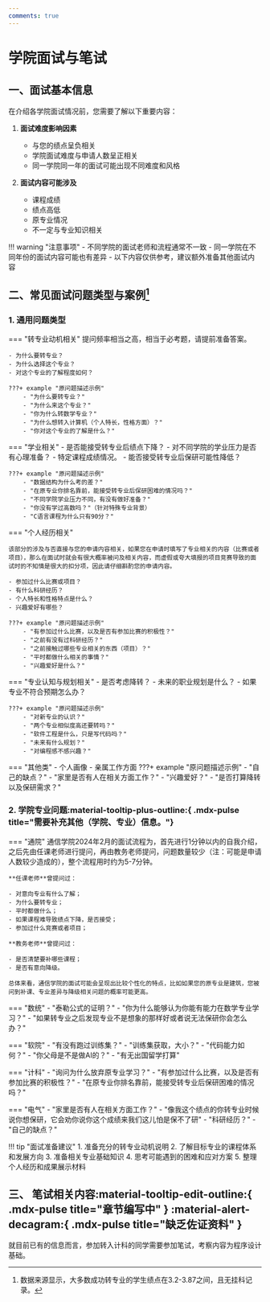 ```yaml
---
comments: true
---
```


# 学院面试与笔试

## 一、面试基本信息

在介绍各学院面试情况前，您需要了解以下重要内容：

1. **面试难度影响因素**
    - 与您的绩点呈负相关
    - 学院面试难度与申请人数呈正相关
    - 同一学院同一年的面试可能出现不同难度和风格

2. **面试内容可能涉及**
    - 课程成绩
    - 绩点高低
    - 原专业情况
    - 不一定与专业知识相关

!!! warning "注意事项"
    - 不同学院的面试老师和流程通常不一致
    - 同一学院在不同年份的面试内容可能也有差异
    - 以下内容仅供参考，建议额外准备其他面试内容

## 二、常见面试问题类型与案例[^1]

### 1. 通用问题类型

=== "转专业动机相关"
    提问频率相当之高，相当于必考题，请提前准备答案。

    - 为什么要转专业？
    - 为什么选择这个专业？
    - 对这个专业的了解程度如何？

    ???+ example "原问题描述示例"
        - "为什么要转专业？"
        - "为什么来这个专业？"
        - "你为什么转数学专业？"
        - "为什么想转入计算机（个人特长，性格方面）？"
        - "你对这个专业的了解是什么？"

=== "学业相关"
    - 是否能接受转专业后绩点下降？
    - 对不同学院的学业压力是否有心理准备？
    - 特定课程成绩情况。
    - 能否接受转专业后保研可能性降低？

    ???+ example "原问题描述示例"
        - "数据结构为什么考的差？"
        - "在原专业你排名靠前，能接受转专业后保研困难的情况吗？"
        - "不同学院学业压力不同，有没有做好准备？"
        - "你没有学过高数吗？"（针对特殊专业背景）
        - "C语言课程为什么只有90分？"

=== "个人经历相关"
    
    该部分的涉及与否直接与您的申请内容相关，如果您在申请时填写了专业相关的内容（比赛或者项目），那么在面试时就会有很大概率被问及相关内容，而虚假或夸大填报的项目竞赛导致的面试时的不知情是很大的扣分项，因此请仔细斟酌您的申请内容。

    - 参加过什么比赛或项目？
    - 有什么科研经历？
    - 个人特长和性格特点是什么？
    - 兴趣爱好有哪些？

    ???+ example "原问题描述示例"
        - "有参加过什么比赛，以及是否有参加比赛的积极性？"
        - "之前有没有过科研经历？"
        - "之前接触过哪些专业相关的东西（项目）？"
        - "平时都做什么相关的事情？"
        - "兴趣爱好是什么？"

=== "专业认知与规划相关"
    - 是否考虑降转？
    - 未来的职业规划是什么？
    - 如果专业不符合预期怎么办？

    ???+ example "原问题描述示例"
        - "对新专业的认识？"
        - "两个专业相似度高还要转吗？"
        - "软件工程是什么，只是写代码吗？"
        - "未来有什么规划？"
        - "对编程感不感兴趣？"

=== "其他类"
      - 个人画像
      - 亲属工作方面
    ???+ example "原问题描述示例"
        - "自己的缺点？"
        - "家里是否有人在相关方面工作？"
        - "兴趣爱好？"
        - "是否打算降转以及保研需求？"

### 2. 学院专业问题:material-tooltip-plus-outline:{ .mdx-pulse title="需要补充其他（学院、专业）信息。"}
=== "通院"
    通信学院2024年2月的面试流程为，首先进行1分钟以内的自我介绍，之后先由任课老师进行提问，再由教务老师提问，问题数量较少（注：可能是申请人数较少造成的），整个流程用时约为5-7分钟。

    **任课老师**曾提问过：

    - 对意向专业有什么了解；
    - 为什么要转专业；
    - 平时都做什么；
    - 如果课程难导致绩点下降，是否接受；
    - 参加过什么竞赛或者项目；

    **教务老师**曾提问过：

    - 是否清楚要补哪些课程；
    - 是否有意向降级。

    总体来看，通信学院的面试可能会呈现出比较个性化的特点，比如如果您的原专业是建筑，您被问到补课、专业差异与降级相关问题的概率可能更高。

=== "数统"
    - "泰勒公式的证明？"
    - "你为什么能够认为你能有能力在数学专业学习？"
    - "如果转专业之后发现专业不是想象的那样好或者说无法保研你会怎么办？"

=== "软院"
    - "有没有跑过训练集？"
    - "训练集获取，大小？"
    - "代码能力如何？"
    - "你父母是不是做AI的？"
    - "有无出国留学打算"

=== "计科"
    - "询问为什么放弃原专业学习？"
    - "有参加过什么比赛，以及是否有参加比赛的积极性？"
    - "在原专业你排名靠前，能接受转专业后保研困难的情况吗？"

=== "电气"
    - "家里是否有人在相关方面工作？"
    - "像我这个绩点的你转专业时候说你想保研，它会劝你说你这个成绩来我们这儿怕是保不了研"
    - "科研经历？"
    - "自己的缺点？"

!!! tip "面试准备建议"
    1. 准备充分的转专业动机说明
    2. 了解目标专业的课程体系和发展方向
    3. 准备相关专业基础知识
    4. 思考可能遇到的困难和应对方案
    5. 整理个人经历和成果展示材料

[^1]: 数据来源显示，大多数成功转专业的学生绩点在3.2-3.87之间，且无挂科记录。


## 三、 笔试相关内容:material-tooltip-edit-outline:{ .mdx-pulse title="章节编写中" } :material-alert-decagram:{ .mdx-pulse title="缺乏佐证资料" }
就目前已有的信息而言，参加转入计科的同学需要参加笔试，考察内容为程序设计基础。